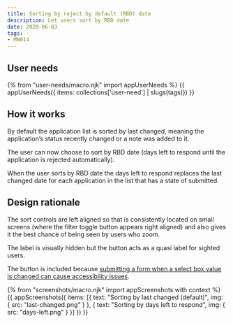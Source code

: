 ```yaml
---
title: Sorting by reject by default (RBD) date
description: Let users sort by RBD date
date: 2020-06-03
tags:
- MN014
---
```


## User needs

{% from "user-needs/macro.njk" import appUserNeeds %}
{{ appUserNeeds({ items: collections['user-need'] | slugs(tags)}) }}

## How it works

By default the application list is sorted by last changed, meaning the application’s status recently changed or a note was added to it.

The user can now choose to sort by RBD date (days left to respond until the application is rejected automatically).

When the user sorts by RBD date the days left to respond replaces the last changed date for each application in the list that has a state of submitted.

## Design rationale

The sort controls are left aligned so that is consistently located on small screens (where the filter toggle button appears right aligned) and also gives it the best chance of being seen by users who zoom.

The label is visually hidden but the button acts as a quasi label for sighted users.

The button is included because [submitting a form when a select box value is changed can cause accessibility issues](https://adamsilver.io/articles/select-boxes-shouldnt-submit-on-change/).

{% from "screenshots/macro.njk" import appScreenshots with context %}
{{ appScreenshots({
  items: [{
    text: "Sorting by last changed (default)",
    img: {
      src: "last-changed.png"
    }
  }, {
    text: "Sorting by days left to respond",
    img: {
      src: "days-left.png"
    }
  }]
}) }}
